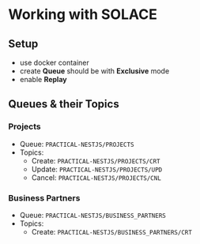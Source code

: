 # Working with SOLACE

## Setup
- use docker container
- create **Queue** should be with **Exclusive** mode
- enable **Replay**

## Queues & their Topics

### Projects
- Queue: `PRACTICAL-NESTJS/PROJECTS`
- Topics:
    - Create: `PRACTICAL-NESTJS/PROJECTS/CRT`
    - Update: `PRACTICAL-NESTJS/PROJECTS/UPD`
    - Cancel: `PRACTICAL-NESTJS/PROJECTS/CNL`

### Business Partners
- Queue: `PRACTICAL-NESTJS/BUSINESS_PARTNERS`
- Topics:
    - Create: `PRACTICAL-NESTJS/BUSINESS_PARTNERS/CRT`